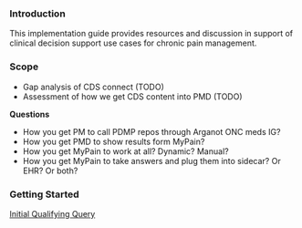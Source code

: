 ### Introduction

This implementation guide provides resources and discussion in support of clinical decision support use cases for 
chronic pain management.

### Scope

- Gap analysis of CDS connect (TODO)
- Assessment of how we get CDS content into PMD (TODO)

**Questions**
- How you get PM to call PDMP repos through Arganot ONC meds IG?
- How you get PMD to show results form MyPain?
- How you get MyPain to work at all? Dynamic? Manual?
- How you get MyPain to take answers and plug them into sidecar? Or EHR? Or both?

### Getting Started

[Initial Qualifying Query](qualifying-query.html)